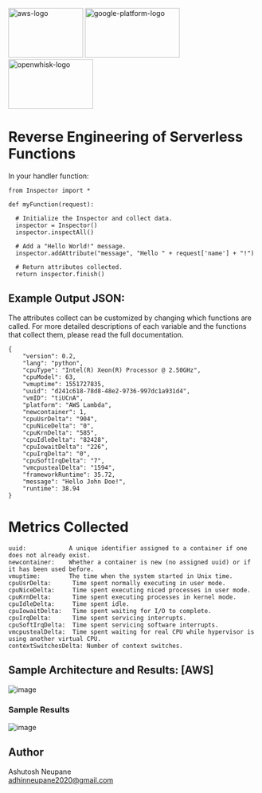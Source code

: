 <p align="left" >
 <img width="150px" height="100px" alt="aws-logo" src="https://user-images.githubusercontent.com/38281651/211433086-9002c229-c939-4b24-982a-d6767b9b8320.png">
<img width="190px" height="100px" alt="google-platform-logo" src="https://user-images.githubusercontent.com/38281651/211888072-143f76ff-25bd-4e76-905c-c76b3934fbc1.png">
 <img width="170px" height="100px" alt="openwhisk-logo" src="https://user-images.githubusercontent.com/38281651/211433466-8cc30e59-2e37-4ec4-a0f6-09a7ce3bb6fd.png">	

</p>


# Reverse Engineering of Serverless Functions

In your handler function: 

```
from Inspector import *

def myFunction(request):
  
  # Initialize the Inspector and collect data.
  inspector = Inspector()
  inspector.inspectAll()

  # Add a "Hello World!" message.
  inspector.addAttribute("message", "Hello " + request['name'] + "!")

  # Return attributes collected.
  return inspector.finish()

``` 
## Example Output JSON:

The attributes collect can be customized by changing which functions are called. For more detailed descriptions of each variable and the functions that collect them, please read the full documentation.

```
{
	"version": 0.2,
	"lang": "python",
	"cpuType": "Intel(R) Xeon(R) Processor @ 2.50GHz",
	"cpuModel": 63,
	"vmuptime": 1551727835,
	"uuid": "d241c618-78d8-48e2-9736-997dc1a931d4",
	"vmID": "tiUCnA",
	"platform": "AWS Lambda",
	"newcontainer": 1,
	"cpuUsrDelta": "904",
	"cpuNiceDelta": "0",
	"cpuKrnDelta": "585",
	"cpuIdleDelta": "82428",
	"cpuIowaitDelta": "226",
	"cpuIrqDelta": "0",
	"cpuSoftIrqDelta": "7",
	"vmcpustealDelta": "1594",
	"frameworkRuntime": 35.72,
	"message": "Hello John Doe!",
	"runtime": 38.94
}
```



# Metrics Collected

```
uuid:            A unique identifier assigned to a container if one does not already exist.
newcontainer:    Whether a container is new (no assigned uuid) or if it has been used before.
vmuptime:        The time when the system started in Unix time.
cpuUsrDelta:      Time spent normally executing in user mode.
cpuNiceDelta:     Time spent executing niced processes in user mode.
cpuKrnDelta:      Time spent executing processes in kernel mode.
cpuIdleDelta:     Time spent idle.
cpuIowaitDelta:   Time spent waiting for I/O to complete.
cpuIrqDelta:      Time spent servicing interrupts.
cpuSoftIrqDelta:  Time spent servicing software interrupts.
vmcpustealDelta:  Time spent waiting for real CPU while hypervisor is using another virtual CPU.
contextSwitchesDelta: Number of context switches.
```


## Sample Architecture and Results: [AWS] 

![image](https://user-images.githubusercontent.com/38281651/211887441-84392c61-6210-4237-8794-351339dcc351.png)

### Sample Results

![image](https://user-images.githubusercontent.com/38281651/211889032-c903b3ea-87a4-41b6-8356-091e362dc9cf.png)



## Author 

Ashutosh Neupane
<br> adhinneupane2020@gmail.com </br>



